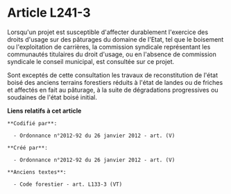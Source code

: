 # Article L241-3

Lorsqu'un projet est susceptible d'affecter durablement l'exercice des droits d'usage sur des pâturages du domaine de l'Etat,
tel que le boisement ou l'exploitation de carrières, la commission syndicale représentant les communautés titulaires du droit
d'usage, ou en l'absence de commission syndicale le conseil municipal, est consultée sur ce projet.

Sont exceptés de cette consultation les travaux de reconstitution de l'état boisé des anciens terrains forestiers réduits à
l'état de landes ou de friches et affectés en fait au pâturage, à la suite de dégradations progressives ou soudaines de
l'état boisé initial.

**Liens relatifs à cet article**

	**Codifié par**:

	  - Ordonnance n°2012-92 du 26 janvier 2012 - art. (V)

	**Créé par**:

	  - Ordonnance n°2012-92 du 26 janvier 2012 - art. (V)

	**Anciens textes**:

	  - Code forestier - art. L133-3 (VT)
